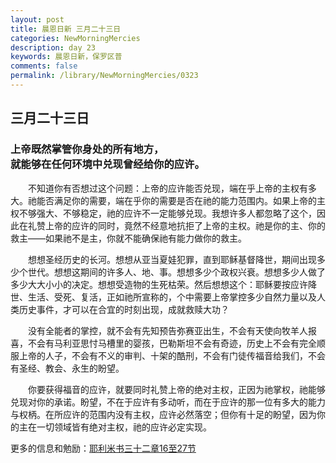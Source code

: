 ```yaml
---
layout: post
title: 晨恩日新 三月二十三日
categories: NewMorningMercies
description: day 23
keywords: 晨恩日新，保罗区普
comments: false
permalink: /library/NewMorningMercies/0323
---
```


## 三月二十三日

### 上帝既然掌管你身处的所有地方， <br> 就能够在任何环境中兑现曾经给你的应许。


&emsp;&emsp;不知道你有否想过这个问题：上帝的应许能否兑现，端在乎上帝的主权有多大。祂能否满足你的需要，端在乎你的需要是否在祂的能力范围内。如果上帝的主权不够强大、不够稳定，祂的应许不一定能够兑现。我想许多人都忽略了这个，因此在礼赞上帝的应许的同时，竟然不经意地抗拒了上帝的主权。祂是你的主、你的救主——如果祂不是主，你就不能确保祂有能力做你的救主。

&emsp;&emsp;想想圣经历史的长河。想想从亚当夏娃犯罪，直到耶稣基督降世，期间出现多少个世代。想想这期间的许多人、地、事。想想多少个政权兴衰。想想多少人做了多少大大小小的决定。想想受造物的生死枯荣。然后想想这个：耶稣要按应许降世、生活、受死、复活，正如祂所宣称的，个中需要上帝掌控多少自然力量以及人类历史事件，才可以在合宜的时刻出现，成就救赎大功？

&emsp;&emsp;没有全能者的掌控，就不会有先知预告弥赛亚出生，不会有天使向牧羊人报喜，不会有马利亚思忖马槽里的婴孩，巴勒斯坦不会有奇迹，历史上不会有完全顺服上帝的人子，不会有不义的审判、十架的酷刑，不会有门徒传福音给我们，不会有圣经、教会、永生的盼望。

&emsp;&emsp;你要获得福音的应许，就要同时礼赞上帝的绝对主权，正因为祂掌权，祂能够兑现对你的承诺。盼望，不在于应许有多动听，而在于应许的那一位有多大的能力与权柄。在所应许的范围内没有主权，应许必然落空；但你有十足的盼望，因为你的主在一切领域皆有绝对主权，祂的应许必定实现。


更多的信息和勉励：[耶利米书三十二章16至27节](http://rcuv.hkbs.org.hk/CUNP1s/JER/32/)